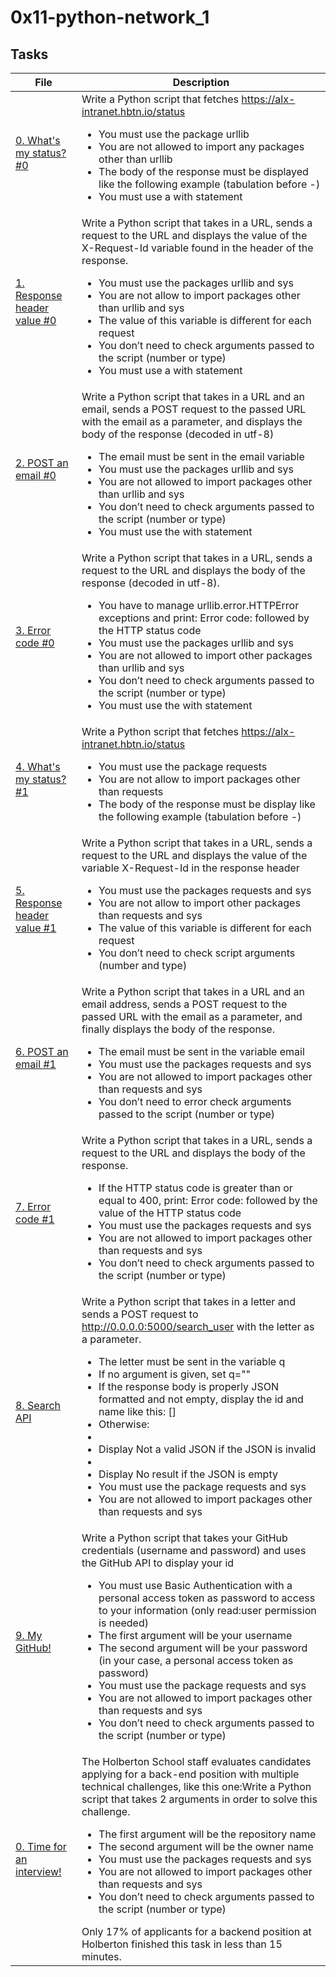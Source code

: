 # 0x11-python-network_1

## Tasks

| File | Description |
| ---- | ----------- |
| [0. What's my status? #0](./0-hbtn_status.py) | Write a Python script that fetches https://alx-intranet.hbtn.io/status<ul><li>You must use the package urllib</li><li>You are not allowed to import any packages other than urllib</li><li>The body of the response must be displayed like the following example (tabulation before -)</li><li>You must use a with statement</li></ul> |
| [1. Response header value #0](./1-hbtn_header.py) | Write a Python script that takes in a URL, sends a request to the URL and displays the value of the X-Request-Id variable found in the header of the response.<ul><li>You must use the packages urllib and sys</li><li>You are not allow to import packages other than urllib and sys</li><li>The value of this variable is different for each request</li><li>You don’t need to check arguments passed to the script (number or type)</li><li>You must use a with statement</li></ul> |
| [2. POST an email #0](./2-post_email.py) | Write a Python script that takes in a URL and an email, sends a POST request to the passed URL with the email as a parameter, and displays the body of the response (decoded in utf-8)<ul><li>The email must be sent in the email variable</li><li>You must use the packages urllib and sys</li><li>You are not allowed to import packages other than urllib and sys</li><li>You don’t need to check arguments passed to the script (number or type)</li><li>You must use the with statement</li><ul> |
| [3. Error code #0](./3-error_code.py) | Write a Python script that takes in a URL, sends a request to the URL and displays the body of the response (decoded in utf-8).<ul><li>You have to manage urllib.error.HTTPError exceptions and print: Error code: followed by the HTTP status code</li><li>You must use the packages urllib and sys</li><li>You are not allowed to import other packages than urllib and sys</li><li>You don’t need to check arguments passed to the script (number or type)</li><li>You must use the with statement</li></ul> |
| [4. What's my status? #1](./4-hbtn_status.py) | Write a Python script that fetches https://alx-intranet.hbtn.io/status<ul><li>You must use the package requests</li><li>You are not allow to import packages other than requests</li><li>The body of the response must be display like the following example (tabulation before -)</li></ul> |
| [5. Response header value #1](./5-hbtn_header.py) | Write a Python script that takes in a URL, sends a request to the URL and displays the value of the variable X-Request-Id in the response header<ul><li>You must use the packages requests and sys</li><li>You are not allow to import other packages than requests and sys</li><li>The value of this variable is different for each request</li><li>You don’t need to check script arguments (number and type)</li></ul> |
| [6. POST an email #1](./6-post_email.py) | Write a Python script that takes in a URL and an email address, sends a POST request to the passed URL with the email as a parameter, and finally displays the body of the response.<ul><li>The email must be sent in the variable email</li><li>You must use the packages requests and sys</li><li>You are not allowed to import packages other than requests and sys</li><li>You don’t need to error check arguments passed to the script (number or type)</li></ul> |
| [7. Error code #1](./7-error_code.py) | Write a Python script that takes in a URL, sends a request to the URL and displays the body of the response.<ul><li>If the HTTP status code is greater than or equal to 400, print: Error code: followed by the value of the HTTP status code</li><li>You must use the packages requests and sys</li><li>You are not allowed to import packages other than requests and sys</li><li>You don’t need to check arguments passed to the script (number or type)</li></ul> |
| [8. Search API](./8-json_api.py) | Write a Python script that takes in a letter and sends a POST request to http://0.0.0.0:5000/search_user with the letter as a parameter.<ul><li>The letter must be sent in the variable q</li><li>If no argument is given, set q=""</li><li>If the response body is properly JSON formatted and not empty, display the id and name like this: [<id>] <name></li><li>Otherwise:</li><li>   </li><li>Display Not a valid JSON if the JSON is invalid</li><li>   </li><li>Display No result if the JSON is empty</li><li>You must use the package requests and sys</li><li>You are not allowed to import packages other than requests and sys</li></ul> |
| [9. My GitHub!](./10-my_github.py) | Write a Python script that takes your GitHub credentials (username and password) and uses the GitHub API to display your id<ul><li>You must use Basic Authentication with a personal access token as password to access to your information (only read:user permission is needed)</li><li>The first argument will be your username</li><li>The second argument will be your password (in your case, a personal access token as password)</li><li>You must use the package requests and sys</li><li>You are not allowed to import packages other than requests and sys</li><li>You don’t need to check arguments passed to the script (number or type)</li></ul>|
| [0. Time for an interview!](./100-github_commits.py) | The Holberton School staff evaluates candidates applying for a back-end position with multiple technical challenges, like this one:Write a Python script that takes 2 arguments in order to solve this challenge.<ul><li>The first argument will be the repository name</li><li>The second argument will be the owner name</li><li>You must use the packages requests and sys</li><li>You are not allowed to import packages other than requests and sys</li><li>You don’t need to check arguments passed to the script (number or type)</li></ul>Only 17% of applicants for a backend position at Holberton finished this task in less than 15 minutes.|

